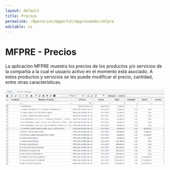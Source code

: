 ```yaml
---
layout: default
title: Precios
permalink: /Operacion/mpportal/mpproveedor/mfpre
editable: si
---
```


# MFPRE - Precios


La aplicación MFPRE muestra los precios de los productos y/o servicios de la compañía a la cual el usuario activo en el momento está asociado. A estos productos y servicios se les puede modificar el precio, cantidad, entre otras características.

![](mfpre.png)



